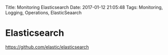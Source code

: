 Title: Monitoring Elasticsearch
Date: 2017-01-12 21:05:48
Tags: Monitoring, Logging, Operations, ElasticSeaarch



# Elasticsearch

<https://github.com/elastic/elasticsearch>

